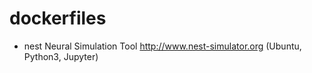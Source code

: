 # dockerfiles

* nest Neural Simulation Tool http://www.nest-simulator.org (Ubuntu, Python3, Jupyter)
